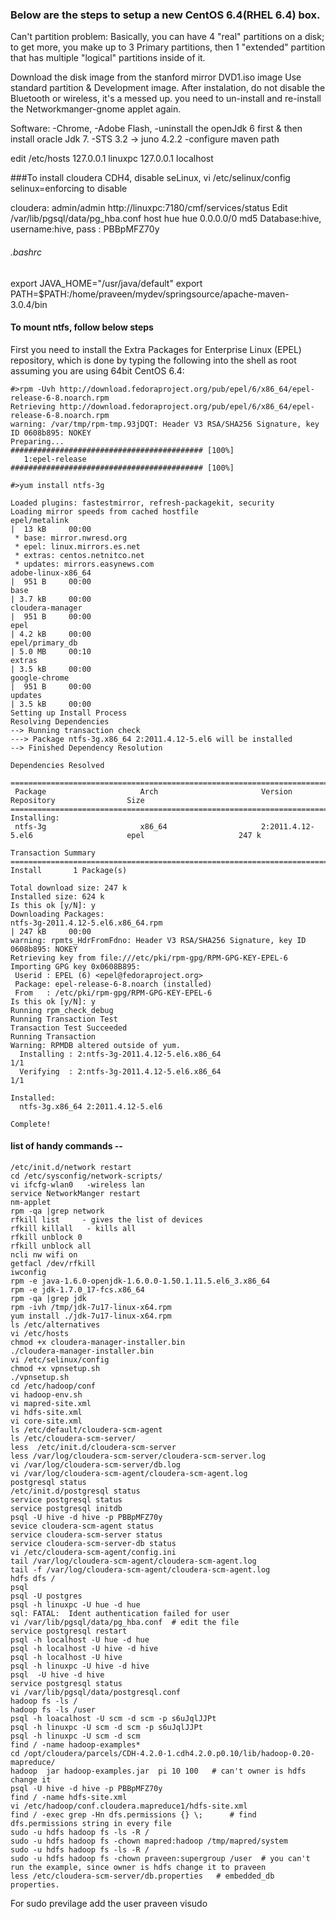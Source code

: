  
### Below are the steps to setup a new CentOS 6.4(RHEL 6.4) box.

Can't partition problem:
Basically, you can have 4 "real" partitions on a disk; to get more, you make up to 3 Primary partitions, 
then 1 "extended" partition that has multiple "logical" partitions inside of it.

Download the disk image from the stanford mirror DVD1.iso image
Use standard partition & Development image.
After instalation, do not disable the Bluetooth or wireless, it's a messed up. you need to un-install and 
re-install the Networkmanger-gnome applet again.

Software:
-Chrome,
-Adobe Flash,
-uninstall the openJdk 6 first & then install oracle Jdk 7.
-STS 3.2 -> juno 4.2.2
 -configure maven path

edit /etc/hosts
 127.0.0.1 linuxpc
 127.0.0.1 localhost

###To install cloudera CDH4, 
  disable seLinux,
   vi /etc/selinux/config
   selinux=enforcing to disable
   
   cloudera: admin/admin
   http://linuxpc:7180/cmf/services/status
   Edit /var/lib/pgsql/data/pg_hba.conf
     host hue hue 0.0.0.0/0 md5
   Database:hive, 
   username:hive,
   pass : PBBpMFZ70y


###### .bashrc
export JAVA_HOME="/usr/java/default"
export PATH=$PATH:/home/praveen/mydev/springsource/apache-maven-3.0.4/bin

#### To mount ntfs, follow below steps
First you need to install the Extra Packages for Enterprise Linux (EPEL) repository, 
which is done by typing the following into the shell as root assuming you are using 64bit CentOS 6.4:

    #>rpm -Uvh http://download.fedoraproject.org/pub/epel/6/x86_64/epel-release-6-8.noarch.rpm  
    Retrieving http://download.fedoraproject.org/pub/epel/6/x86_64/epel-release-6-8.noarch.rpm
    warning: /var/tmp/rpm-tmp.93jDQT: Header V3 RSA/SHA256 Signature, key ID 0608b895: NOKEY
    Preparing...                ########################################### [100%]
       1:epel-release           ########################################### [100%]

    #>yum install ntfs-3g

    Loaded plugins: fastestmirror, refresh-packagekit, security
    Loading mirror speeds from cached hostfile
    epel/metalink                                                                                         |  13 kB     00:00     
     * base: mirror.nwresd.org
     * epel: linux.mirrors.es.net
     * extras: centos.netnitco.net
     * updates: mirrors.easynews.com
    adobe-linux-x86_64                                                                                    |  951 B     00:00     
    base                                                                                                  | 3.7 kB     00:00     
    cloudera-manager                                                                                      |  951 B     00:00     
    epel                                                                                                  | 4.2 kB     00:00     
    epel/primary_db                                                                                       | 5.0 MB     00:10     
    extras                                                                                                | 3.5 kB     00:00     
    google-chrome                                                                                         |  951 B     00:00     
    updates                                                                                               | 3.5 kB     00:00     
    Setting up Install Process
    Resolving Dependencies
    --> Running transaction check
    ---> Package ntfs-3g.x86_64 2:2011.4.12-5.el6 will be installed
    --> Finished Dependency Resolution
    
    Dependencies Resolved
    
    =============================================================================================================================
     Package                     Arch                       Version                               Repository                Size
    =============================================================================================================================
    Installing:
     ntfs-3g                     x86_64                     2:2011.4.12-5.el6                     epel                     247 k
    
    Transaction Summary
    =============================================================================================================================
    Install       1 Package(s)
    
    Total download size: 247 k
    Installed size: 624 k
    Is this ok [y/N]: y
    Downloading Packages:
    ntfs-3g-2011.4.12-5.el6.x86_64.rpm                                                                    | 247 kB     00:00     
    warning: rpmts_HdrFromFdno: Header V3 RSA/SHA256 Signature, key ID 0608b895: NOKEY
    Retrieving key from file:///etc/pki/rpm-gpg/RPM-GPG-KEY-EPEL-6
    Importing GPG key 0x0608B895:
     Userid : EPEL (6) <epel@fedoraproject.org>
     Package: epel-release-6-8.noarch (installed)
     From   : /etc/pki/rpm-gpg/RPM-GPG-KEY-EPEL-6
    Is this ok [y/N]: y
    Running rpm_check_debug
    Running Transaction Test
    Transaction Test Succeeded
    Running Transaction
    Warning: RPMDB altered outside of yum.
      Installing : 2:ntfs-3g-2011.4.12-5.el6.x86_64                                                                          1/1 
      Verifying  : 2:ntfs-3g-2011.4.12-5.el6.x86_64                                                                          1/1 
    
    Installed:
      ntfs-3g.x86_64 2:2011.4.12-5.el6                                                                                           
    
    Complete!



#### list of handy commands --

    /etc/init.d/network restart
    cd /etc/sysconfig/network-scripts/
    vi ifcfg-wlan0   -wireless lan   
    service NetworkManger restart
    nm-applet
    rpm -qa |grep network
    rfkill list     - gives the list of devices
    rfkill killall   - kills all
    rfkill unblock 0  
    rfkill unblock all
    ncli nw wifi on
    getfacl /dev/rfkill
    iwconfig
    rpm -e java-1.6.0-openjdk-1.6.0.0-1.50.1.11.5.el6_3.x86_64
    rpm -e jdk-1.7.0_17-fcs.x86_64
    rpm -qa |grep jdk
    rpm -ivh /tmp/jdk-7u17-linux-x64.rpm
    yum install ./jdk-7u17-linux-x64.rpm
    ls /etc/alternatives
    vi /etc/hosts
    chmod +x cloudera-manager-installer.bin
    ./cloudera-manager-installer.bin 
    vi /etc/selinux/config 
    chmod +x vpnsetup.sh 
    ./vpnsetup.sh 
    cd /etc/hadoop/conf
    vi hadoop-env.sh 
    vi mapred-site.xml 
    vi hdfs-site.xml 
    vi core-site.xml
    ls /etc/default/cloudera-scm-agent 
    ls /etc/cloudera-scm-server/
    less  /etc/init.d/cloudera-scm-server
    less /var/log/cloudera-scm-server/cloudera-scm-server.log 
    vi /var/log/cloudera-scm-server/db.log 
    vi /var/log/cloudera-scm-agent/cloudera-scm-agent.log
    postgresql status
    /etc/init.d/postgresql status
    service postgresql status
    service postgresql initdb
    psql -U hive -d hive -p PBBpMFZ70y
    sevice cloudera-scm-agent status
    service cloudera-scm-server status
    service cloudera-scm-server-db status
    vi /etc/cloudera-scm-agent/config.ini 
    tail /var/log/cloudera-scm-agent/cloudera-scm-agent.log
    tail -f /var/log/cloudera-scm-agent/cloudera-scm-agent.log
    hdfs dfs /
    psql
    psql -U postgres
    psql -h linuxpc -U hue -d hue
    sql: FATAL:  Ident authentication failed for user
    vi /var/lib/pgsql/data/pg_hba.conf  # edit the file
    service postgresql restart
    psql -h localhost -U hue -d hue
    psql -h localhost -U hive -d hive
    psql -h localhost -U hive 
    psql -h linuxpc -U hive -d hive
    psql  -U hive -d hive
    service postgresql status
    vi /var/lib/pgsql/data/postgresql.conf 
    hadoop fs -ls /
    hadoop fs -ls /user
    psql -h loacalhost -U scm -d scm -p s6uJqlJJPt
    psql -h linuxpc -U scm -d scm -p s6uJqlJJPt
    psql -h linuxpc -U scm -d scm
    find / -name hadoop-examples*
    cd /opt/cloudera/parcels/CDH-4.2.0-1.cdh4.2.0.p0.10/lib/hadoop-0.20-mapreduce/
    hadoop  jar hadoop-examples.jar  pi 10 100   # can't owner is hdfs change it
    psql -U hive -d hive -p PBBpMFZ70y
    find / -name hdfs-site.xml
    vi /etc/hadoop/conf.cloudera.mapreduce1/hdfs-site.xml  
    find / -exec grep -Hn dfs.permissions {} \;      # find dfs.permissions string in every file
    sudo -u hdfs hadoop fs -ls -R /
    sudo -u hdfs hadoop fs -chown mapred:hadoop /tmp/mapred/system
    sudo -u hdfs hadoop fs -ls -R /
    sudo -u hdfs hadoop fs -chown praveen:supergroup /user  # you can't run the example, since owner is hdfs change it to praveen
    less /etc/cloudera-scm-server/db.properties   # embedded_db properties.

For sudo previlage add the user praveen
 visudo


